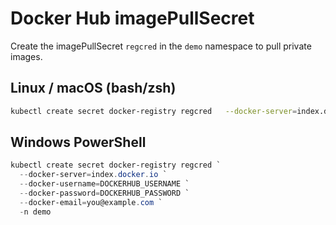 # Docker Hub imagePullSecret

Create the imagePullSecret `regcred` in the `demo` namespace to pull private images.

## Linux / macOS (bash/zsh)
```bash
kubectl create secret docker-registry regcred   --docker-server=index.docker.io   --docker-username=DOCKERHUB_USERNAME   --docker-password=DOCKERHUB_PASSWORD   --docker-email=you@example.com   -n demo
```

## Windows PowerShell
```powershell
kubectl create secret docker-registry regcred `
  --docker-server=index.docker.io `
  --docker-username=DOCKERHUB_USERNAME `
  --docker-password=DOCKERHUB_PASSWORD `
  --docker-email=you@example.com `
  -n demo
```
